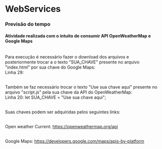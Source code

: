 # WebServices

<h3>Previsão do tempo</h3>

<h4>Atividade realizada com o intuito de consumir API OpenWeatherMap e Google Maps</h4>

<br>Para execução é necessário fazer o download dos arquivos e posteriormente trocar a o texto "SUA_CHAVE" presente no arquivo "index.html" por sua chave do Google Maps:
<br>Linha 29: <script src="http://maps.googleapis.com/maps/api/js?key=SUA_CHAVE"></script>

<br>Também se faz necessário trocar o texto "Use sua chave aqui" presente no arquivo "script.js" pela sua chave da API do OpenWeatherMap:
<br>Linha 20: let SUA_CHAVE = "Use sua chave aqui";

<br>Suas chaves podem ser adquiridas pelos seguintes links:

<br>Open weather Current: https://openweathermap.org/api

<br>Google Maps: https://developers.google.com/maps/apis-by-platform

